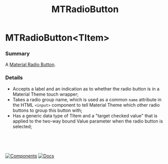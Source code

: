 ﻿---
uid: C.MTRadioButton
title: MTRadioButton
---
# MTRadioButton&lt;TItem&gt;

### Summary

 A [Material Radio Button](https://material.io/develop/web/components/input-controls/radio-buttons/).

### Details

- Accepts a label and an indication as to whether the radio button is in a Material Theme touch wrapper;
- Takes a radio group name, which is used as a common `name` attribute in the HTML `<input>` component to tell Material Theme which other radio buttons to group this button with;
- Has a generic data type of TItem and a "target checked value" that is applied to the two-way bound Value parameter when the radio button is selected;

&nbsp;

&nbsp;

[![Components](https://img.shields.io/static/v1?label=Components&message=Core&color=blue)](xref:A.CoreComponents)
[![Docs](https://img.shields.io/static/v1?label=API%20Documentation&message=MTRadioButton&color=brightgreen)](xref:BlazorMdc.MTRadioButton`1)
